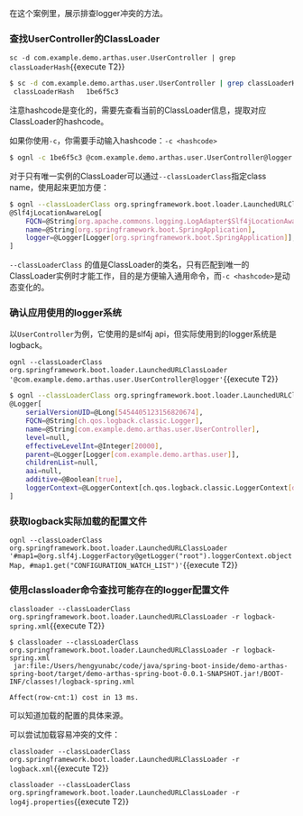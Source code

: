 在这个案例里，展示排查logger冲突的方法。

### 查找UserController的ClassLoader

`sc -d com.example.demo.arthas.user.UserController | grep classLoaderHash`{{execute T2}}

```bash
$ sc -d com.example.demo.arthas.user.UserController | grep classLoaderHash
 classLoaderHash   1be6f5c3
```

注意hashcode是变化的，需要先查看当前的ClassLoader信息，提取对应ClassLoader的hashcode。

如果你使用`-c`，你需要手动输入hashcode：`-c <hashcode>`

```bash
$ ognl -c 1be6f5c3 @com.example.demo.arthas.user.UserController@logger
```

对于只有唯一实例的ClassLoader可以通过`--classLoaderClass`指定class name，使用起来更加方便：

```bash
$ ognl --classLoaderClass org.springframework.boot.loader.LaunchedURLClassLoader  @org.springframework.boot.SpringApplication@logger
@Slf4jLocationAwareLog[
    FQCN=@String[org.apache.commons.logging.LogAdapter$Slf4jLocationAwareLog],
    name=@String[org.springframework.boot.SpringApplication],
    logger=@Logger[Logger[org.springframework.boot.SpringApplication]],
]
```

`--classLoaderClass` 的值是ClassLoader的类名，只有匹配到唯一的ClassLoader实例时才能工作，目的是方便输入通用命令，而`-c <hashcode>`是动态变化的。

### 确认应用使用的logger系统

以`UserController`为例，它使用的是slf4j api，但实际使用到的logger系统是logback。

`ognl --classLoaderClass org.springframework.boot.loader.LaunchedURLClassLoader '@com.example.demo.arthas.user.UserController@logger'`{{execute T2}}


```bash
$ ognl --classLoaderClass org.springframework.boot.loader.LaunchedURLClassLoader '@com.example.demo.arthas.user.UserController@logger'
@Logger[
    serialVersionUID=@Long[5454405123156820674],
    FQCN=@String[ch.qos.logback.classic.Logger],
    name=@String[com.example.demo.arthas.user.UserController],
    level=null,
    effectiveLevelInt=@Integer[20000],
    parent=@Logger[Logger[com.example.demo.arthas.user]],
    childrenList=null,
    aai=null,
    additive=@Boolean[true],
    loggerContext=@LoggerContext[ch.qos.logback.classic.LoggerContext[default]],
]
```

### 获取logback实际加载的配置文件


`ognl --classLoaderClass org.springframework.boot.loader.LaunchedURLClassLoader '#map1=@org.slf4j.LoggerFactory@getLogger("root").loggerContext.objectMap, #map1.get("CONFIGURATION_WATCH_LIST")'`{{execute T2}}


### 使用classloader命令查找可能存在的logger配置文件

`classloader --classLoaderClass org.springframework.boot.loader.LaunchedURLClassLoader -r logback-spring.xml`{{execute T2}}

```
$ classloader --classLoaderClass org.springframework.boot.loader.LaunchedURLClassLoader -r logback-spring.xml
 jar:file:/Users/hengyunabc/code/java/spring-boot-inside/demo-arthas-spring-boot/target/demo-arthas-spring-boot-0.0.1-SNAPSHOT.jar!/BOOT-INF/classes!/logback-spring.xml

Affect(row-cnt:1) cost in 13 ms.
```
可以知道加载的配置的具体来源。

可以尝试加载容易冲突的文件：

`classloader --classLoaderClass org.springframework.boot.loader.LaunchedURLClassLoader -r logback.xml`{{execute T2}}

`classloader --classLoaderClass org.springframework.boot.loader.LaunchedURLClassLoader -r log4j.properties`{{execute T2}}


